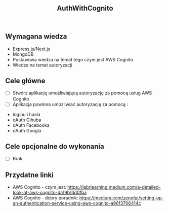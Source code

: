 <h2 align="center">AuthWithCognito</h2>

<br>

## Wymagana wiedza

- Express.js/Next.js
- MongoDB
- Postawowa wiedza na temat tego czym jest AWS Cognito
- Wiedza na temat autoryzacji

## Cele główne

* [ ] Stwórz aplikację umożliwiającą autoryzację za pomocą usług AWS Cognito
* [ ] Aplikacja powinna umozliwiać autoryzację za pomocą :
- loginu i hasła
- oAuth Gihuba
- oAuth Facebooka
- oAuth Googla


## Cele opcjonalne do wykonania

* [ ] Brak

## Przydatne linki

-  AWS Cognito - czym jest: https://labrlearning.medium.com/a-detailed-look-at-aws-cognito-da19b1dd0fba
-  AWS Cognito - dobry poradnik: https://medium.com/zenofai/setting-up-an-authentication-service-using-aws-cognito-a96f3706414c
